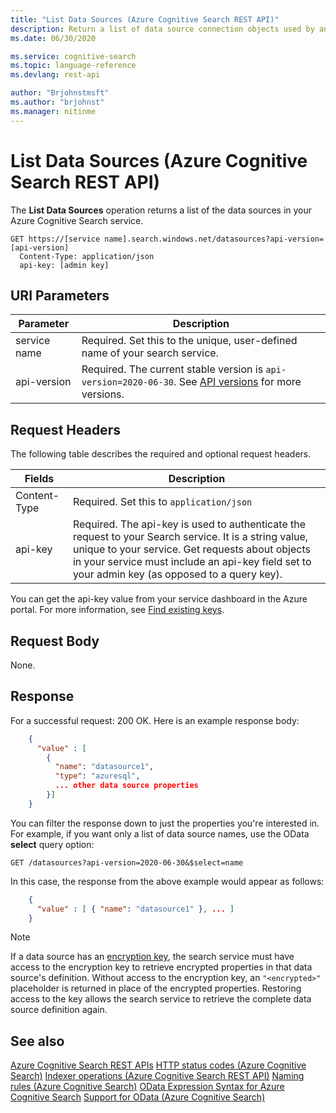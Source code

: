 ```yaml
---
title: "List Data Sources (Azure Cognitive Search REST API)"
description: Return a list of data source connection objects used by an Azure Cognitive Search indexer.
ms.date: 06/30/2020

ms.service: cognitive-search
ms.topic: language-reference
ms.devlang: rest-api

author: "Brjohnstmsft"
ms.author: "brjohnst"
ms.manager: nitinme
---
```

# List Data Sources (Azure Cognitive Search REST API)

The **List Data Sources** operation returns a list of the data sources in your Azure Cognitive Search service.  

```http
GET https://[service name].search.windows.net/datasources?api-version=[api-version]  
  Content-Type: application/json  
  api-key: [admin key]  
```  

## URI Parameters

| Parameter  | Description  |
|-------------|--------------|
| service name | Required. Set this to the unique, user-defined name of your search service. |
| api-version | Required. The current stable version is `api-version=2020-06-30`. See [API versions](search-service-api-versions.md) for more versions.|

## Request Headers

The following table describes the required and optional request headers.  

|Fields              |Description      |  
|--------------------|-----------------|  
|Content-Type|Required. Set this to `application/json`|  
|api-key|Required. The api-key is used to authenticate the request to your Search service. It is a string value, unique to your service. Get requests about objects in your service must include an api-key field set to your admin key (as opposed to a query key).|  

You can get the api-key value from your service dashboard in the Azure portal. For more information, see [Find existing keys](https://docs.microsoft.com/azure/search/search-security-api-keys#find-existing-keys).

## Request Body

 None.  

## Response

 For a successful request: 200 OK. Here is an example response body:  

```json
    {  
      "value" : [  
        {  
          "name": "datasource1",  
          "type": "azuresql",  
          ... other data source properties  
        }]  
    }  
```  

 You can filter the response down to just the properties you're interested in. For example, if you want only a list of data source names, use the OData **select** query option:  

```http
GET /datasources?api-version=2020-06-30&$select=name  
```  

 In this case, the response from the above example would appear as follows:  

```json
    {  
      "value" : [ { "name": "datasource1" }, ... ]  
    }  
```

> [!NOTE]
> If a data source has an [encryption key](https://docs.microsoft.com/azure/search/search-security-manage-encryption-keys), the search service must have access to the encryption key to retrieve encrypted properties in that data source's definition. Without access to the encryption key, an `"<encrypted>"` placeholder is returned in place of the encrypted properties. Restoring access to the key allows the search service to retrieve the complete data source definition again.

## See also
 [Azure Cognitive Search REST APIs](index.md)
 [HTTP status codes &#40;Azure Cognitive Search&#41;](http-status-codes.md)
 [Indexer operations &#40;Azure Cognitive Search REST API&#41;](indexer-operations.md)
 [Naming rules &#40;Azure Cognitive Search&#41;](naming-rules.md)
 [OData Expression Syntax for Azure Cognitive Search](https://docs.microsoft.com/azure/search/query-odata-filter-orderby-syntax)
 [Support for OData &#40;Azure Cognitive Search&#41;](support-for-odata.md)  
